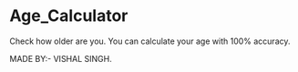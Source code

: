 # Age_Calculator

Check how older are you.
You can calculate your age with 100% accuracy.

MADE BY:- VISHAL SINGH.
